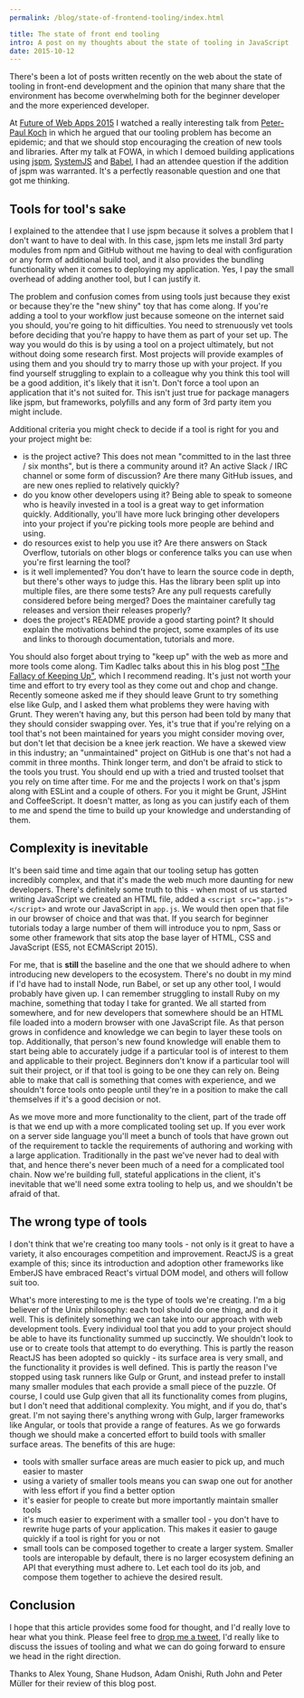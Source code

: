 ```yaml
---
permalink: /blog/state-of-frontend-tooling/index.html

title: The state of front end tooling
intro: A post on my thoughts about the state of tooling in JavaScript
date: 2015-10-12
---
```


There's been a lot of posts written recently on the web about the state of tooling in front-end development and the opinion that many share that the environment has become overwhelming both for the beginner developer and the more experienced developer.

At [Future of Web Apps 2015](https://futureofwebapps.com/london-2015/) I watched a really interesting talk from [Peter-Paul Koch](https://twitter.com/ppk) in which he argued that our tooling problem has become an epidemic; and that we should stop encouraging the creation of new tools and libraries. After my talk at FOWA, in which I demoed building applications using [jspm](http://jspm.io), [SystemJS](https://github.com/systemjs/systemjs) and [Babel](http://babeljs.io), I had an attendee question if the addition of jspm was warranted. It's a perfectly reasonable question and one that got me thinking.

## Tools for tool's sake

I explained to the attendee that I use jspm because it solves a problem that I don't want to have to deal with. In this case, jspm lets me install 3rd party modules from npm and GitHub without me having to deal with configuration or any form of additional build tool, and it also provides the bundling functionality when it comes to deploying my application. Yes, I pay the small overhead of adding another tool, but I can justify it.

The problem and confusion comes from using tools just because they exist or because they're the "new shiny" toy that has come along. If you're adding a tool to your workflow just because someone on the internet said you should, you're going to hit difficulties. You need to strenuously vet tools before deciding that you're happy to have them as part of your set up. The way you would do this is by using a tool on a project ultimately, but not without doing some research first. Most projects will provide examples of using them and you should try to marry those up with your project. If you find yourself struggling to explain to a colleague why you think this tool will be a good addition, it's likely that it isn't. Don't force a tool upon an application that it's not suited for. This isn't just true for package managers like jspm, but frameworks, polyfills and any form of 3rd party item you might include.

Additional criteria you might check to decide if a tool is right for you and your project might be:

* is the project active? This does not mean "committed to in the last three / six months", but is there a community around it? An active Slack / IRC channel or some form of discussion? Are there many GitHub issues, and are new ones replied to relatively quickly?
* do you know other developers using it? Being able to speak to someone who is heavily invested in a tool is a great way to get information quickly. Additionally, you'll have more luck bringing other developers into your project if you're picking tools more people are behind and using.
* do resources exist to help you use it? Are there answers on Stack Overflow, tutorials on other blogs or conference talks you can use when you're first learning the tool?
* is it well implemented? You don't have to learn the source code in depth, but there's other ways to judge this. Has the library been split up into multiple files, are there some tests? Are any pull requests carefully considered before being merged? Does the maintainer carefully tag releases and version their releases properly?
* does the project's README provide a good starting point? It should explain the motivations behind the project, some examples of its use and links to thorough documentation, tutorials and more.

You should also forget about trying to "keep up" with the web as more and more tools come along. Tim Kadlec talks about this in his blog post ["The Fallacy of Keeping Up"](http://timkadlec.com/2015/09/the-fallacy-of-keeping-up/), which I recommend reading. It's just not worth your time and effort to try every tool as they come out and chop and change. Recently someone asked me if they should leave Grunt to try something else like Gulp, and I asked them what problems they were having with Grunt. They weren't having any, but this person had been told by many that they should consider swapping over. Yes, it's true that if you're relying on a tool that's not been maintained for years you might consider moving over, but don't let that decision be a knee jerk reaction. We have a skewed view in this industry; an "unmaintained" project on GitHub is one that's not had a commit in three months. Think longer term, and don't be afraid to stick to the tools you trust. You should end up with a tried and trusted toolset that you rely on time after time. For me and the projects I work on that's jspm along with ESLint and a couple of others. For you it might be Grunt, JSHint and CoffeeScript. It doesn't matter, as long as you can justify each of them to me and spend the time to build up your knowledge and understanding of them.

## Complexity is inevitable

It's been said time and time again that our tooling setup has gotten incredibly complex, and that it's made the web much more daunting for new developers. There's definitely some truth to this - when most of us started writing JavaScript we created an HTML file, added a `<script src="app.js"></script>` and wrote our JavaScript in `app.js`. We would then open that file in our browser of choice and that was that. If you search for beginner tutorials today a large number of them will introduce you to npm, Sass or some other framework that sits atop the base layer of HTML, CSS and JavaScript (ES5, not ECMAScript 2015).

For me, that is **still** the baseline and the one that we should adhere to when introducing new developers to the ecosystem. There's no doubt in my mind if I'd have had to install Node, run Babel, or set up any other tool, I would probably have given up. I can remember struggling to install Ruby on my machine, something that today I take for granted. We all started from somewhere, and for new developers that somewhere should be an HTML file loaded into a modern browser with one JavaScript file. As that person grows in confidence and knowledge we can begin to layer these tools on top. Additionally, that person's new found knowledge will enable them to start being able to accurately judge if a particular tool is of interest to them and applicable to their project. Beginners don't know if a particular tool will suit their project, or if that tool is going to be one they can rely on. Being able to make that call is something that comes with experience, and we shouldn't force tools onto people until they're in a position to make the call themselves if it's a good decision or not.

As we move more and more functionality to the client, part of the trade off is that we end up with a more complicated tooling set up. If you ever work on a server side language you'll meet a bunch of tools that have grown out of the requirement to tackle the requirements of authoring and working with a large application. Traditionally in the past we've never had to deal with that, and hence there's never been much of a need for a complicated tool chain. Now we're building full, stateful applications in the client, it's inevitable that we'll need some extra tooling to help us, and we shouldn't be afraid of that.

## The wrong type of tools

I don't think that we're creating too many tools - not only is it great to have a variety, it also encourages competition and improvement. ReactJS is a great example of this; since its introduction and adoption other frameworks like EmberJS have embraced React's virtual DOM model, and others will follow suit too.

What's more interesting to me is the type of tools we're creating. I'm a big believer of the Unix philosophy: each tool should do one thing, and do it well. This is definitely something we can take into our approach with web development tools. Every individual tool that you add to your project should be able to have its functionality summed up succinctly. We shouldn't look to use or to create tools that attempt to do everything. This is partly the reason ReactJS has been adopted so quickly - its surface area is very small, and the functionality it provides is well defined. This is partly the reason I've stopped using task runners like Gulp or Grunt, and instead prefer to install many smaller modules that each provide a small piece of the puzzle. Of course, I could use Gulp given that all its functionality comes from plugins, but I don't need that additional complexity. You might, and if you do, that's great. I'm not saying there's anything wrong with Gulp, larger frameworks like Angular, or tools that provide a range of features. As we go forwards though we should make a concerted effort to build tools with smaller surface areas. The benefits of this are huge:

* tools with smaller surface areas are much easier to pick up, and much easier to master
* using a variety of smaller tools means you can swap one out for another with less effort if you find a better option
* it's easier for people to create but more importantly maintain smaller tools
* it's much easier to experiment with a smaller tool - you don't have to rewrite huge parts of your application. This makes it easier to gauge quickly if a tool is right for you or not
* small tools can be composed together to create a larger system. Smaller tools are interopable by default, there is no larger ecosystem defining an API that everything must adhere to. Let each tool do its job, and compose them together to achieve the desired result.

## Conclusion

I hope that this article provides some food for thought, and I'd really love to hear what you think. Please feel free to [drop me a tweet](http://twitter.com/Jack_Franklin), I'd really like to discuss the issues of tooling and what we can do going forward to ensure we head in the right direction.

Thanks to Alex Young, Shane Hudson, Adam Onishi, Ruth John and Peter Müller for their review of this blog post.
